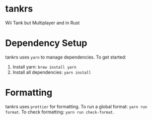 # tankrs

Wii Tank but Multiplayer and in Rust

# Dependency Setup

tankrs uses `yarn` to manage dependencies. To get started:

1. Install yarn: `brew install yarn`
2. Install all dependencies: `yarn install`

# Formatting

tankrs uses `prettier` for formatting. To run a global format: `yarn run format`. To check formatting: `yarn run check-format`.
